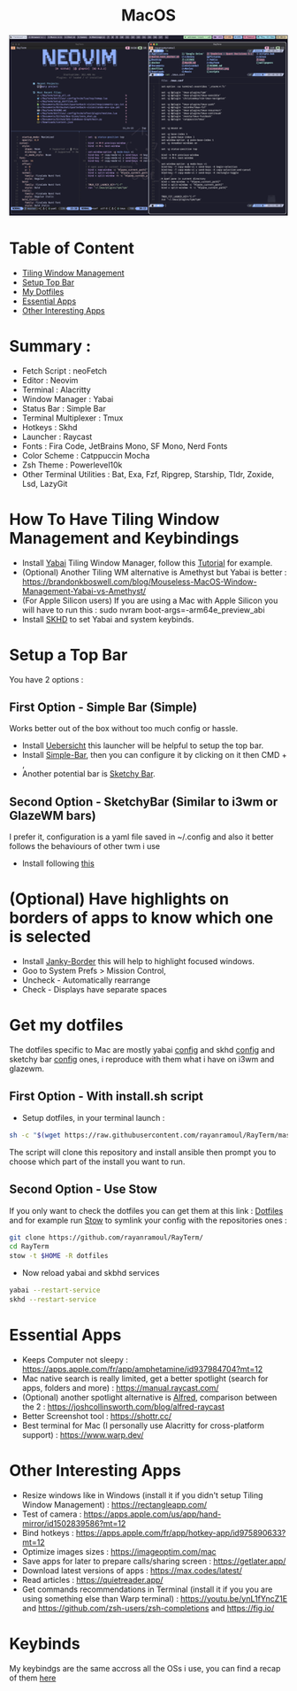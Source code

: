 <div align="center">
    <h1>MacOS</h1>
    <img src="https://github.com/rayanramoul/RayTerm/blob/master/assets/macos_preview.png?raw=true"/>
</div>

# Table of Content
- [Tiling Window Management](#how-to-have-tiling-window-management-and-keybindings)
- [Setup Top Bar](#setup-a-top-bar)
- [My Dotfiles](#get-my-dotfiles)
- [Essential Apps](#essential-apps)
- [Other Interesting Apps](#other-interesting-apps)

# Summary :
- Fetch Script : neoFetch
- Editor : Neovim
- Terminal : Alacritty
- Window Manager : Yabai
- Status Bar : Simple Bar
- Terminal Multiplexer : Tmux
- Hotkeys : Skhd
- Launcher : Raycast
- Fonts : Fira Code, JetBrains Mono, SF Mono, Nerd Fonts
- Color Scheme : Catppuccin Mocha
- Zsh Theme : Powerlevel10k
- Other Terminal Utilities : Bat, Exa, Fzf, Ripgrep, Starship, Tldr, Zoxide, Lsd, LazyGit

# How To Have Tiling Window Management and Keybindings
- Install [Yabai](https://github.com/koekeishiya/yabai) Tiling Window Manager, follow this [Tutorial](https://github.com/koekeishiya/yabai/wiki/Installing-yabai-(from-HEAD)) for example.
- (Optional) Another Tiling WM alternative is Amethyst but Yabai is better : https://brandonkboswell.com/blog/Mouseless-MacOS-Window-Management-Yabai-vs-Amethyst/
- (For Apple Silicon users) If you are using a Mac with Apple Silicon you will have to run this : sudo nvram boot-args=-arm64e_preview_abi
- Install [SKHD](https://github.com/koekeishiya/skhd) to set Yabai and system keybinds.

# Setup a Top Bar
You have 2 options :
## First Option - Simple Bar (Simple)
Works better out of the box without too much config or hassle.
- Install [Uebersicht](http://tracesof.net/uebersicht/) this launcher will be helpful to setup the top bar.
- Install [Simple-Bar](https://github.com/Jean-Tinland/simple-bar), then you can configure it by clicking on it then CMD + ,
- Another potential bar is [Sketchy Bar](https://github.com/FelixKratz/SketchyBar/tree/master).

## Second Option - SketchyBar (Similar to i3wm or GlazeWM bars)
I prefer it, configuration is a yaml file saved in ~/.config and also it better follows the behaviours of other twm i use
- Install following [this](https://github.com/FelixKratz/SketchyBar)


# (Optional) Have highlights on borders of apps to know which one is selected
- Install [Janky-Border](https://github.com/FelixKratz/JankyBorders) this will help to highlight focused windows.
- Goo to System Prefs > Mission Control,
- Uncheck - Automatically rearrange
- Check - Displays have separate spaces

# Get my dotfiles
The dotfiles specific to Mac are mostly yabai [config](https://github.com/rayanramoul/RayTerm/blob/master/dotfiles/.config/yabai/yabairc) and skhd [config](https://github.com/rayanramoul/RayTerm/blob/master/dotfiles/.config/skhd/skhdrc) and sketchy bar [config](https://github.com/rayanramoul/RayTerm/blob/master/dotfiles/.config/sketchybar/sketchybarrc) ones, i reproduce with them what i have on i3wm and glazewm.
## First Option - With install.sh script
- Setup dotfiles, in your terminal launch :
```bash
sh -c "$(wget https://raw.githubusercontent.com/rayanramoul/RayTerm/master/install.sh -O -)"
```
The script will clone this repository and install ansible then prompt you to choose which part of the install you want to run. <br>

## Second Option - Use Stow
If you only want to check the dotfiles you can get them at this link : [Dotfiles](dotfiles) and for example run [Stow](https://www.gnu.org/software/stow/) to symlink your config with the repositories ones :
```bash
git clone https://github.com/rayanramoul/RayTerm/
cd RayTerm
stow -t $HOME -R dotfiles
```
- Now reload yabai and skbhd services
```bash
yabai --restart-service
skhd --restart-service
```

# Essential Apps
- Keeps Computer not sleepy : https://apps.apple.com/fr/app/amphetamine/id937984704?mt=12
- Mac native search is really limited, get a better spotlight (search for apps, folders and more) : https://manual.raycast.com/
- (Optional) another spotlight alternative is [Alfred](https://www.alfredapp.com/), comparison between the 2 : https://joshcollinsworth.com/blog/alfred-raycast
- Better Screenshot tool : https://shottr.cc/
- Best terminal for Mac (I personally use Alacritty for cross-platform support) : https://www.warp.dev/


# Other Interesting Apps
- Resize windows like in Windows (install it if you didn't setup Tiling Window Management) : https://rectangleapp.com/
- Test of camera : https://apps.apple.com/us/app/hand-mirror/id1502839586?mt=12
- Bind hotkeys : https://apps.apple.com/fr/app/hotkey-app/id975890633?mt=12
- Optimize images sizes : https://imageoptim.com/mac
- Save apps for later to prepare calls/sharing screen : https://getlater.app/
- Download latest versions of apps : https://max.codes/latest/
- Read articles : https://quietreader.app/
- Get commands recommendations in Terminal (install it if you you are using something else than Warp terminal) : https://youtu.be/ynL1fYncZ1E and https://github.com/zsh-users/zsh-completions and https://fig.io/

# Keybinds
My keybindgs are the same accross all the OSs i use, you can find a recap of them [here](https://github.com/rayanramoul/RayTerm/blob/master/docs/Keybindings.md)
